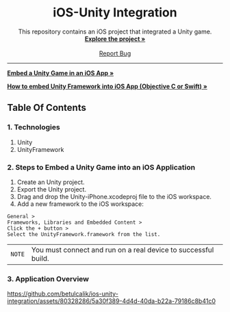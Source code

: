 <!-- PROJECT LOGO -->
<p align="center">
  <h1 align="center"> iOS-Unity Integration </h1>

  <p align="center">
    This repository contains an iOS project that integrated a Unity game.
    <br />
    <a href="https://github.com/betulcalik/ios-unity-integration/tree/main/ios-unity-integration"><strong>Explore the project »</strong></a>
    <br />
    <br />
    <a href="https://github.com/betulcalik/ios-unity-integration/issues">Report Bug</a>
  </p>
</p>

---
<!-- Article and code links -->

<a href="https://betterprogramming.pub/embed-a-unity-game-in-ios-app-7c2bd4cddb6f"><strong>Embed a Unity Game in an iOS App »</strong></a>

<a href="https://www.linkedin.com/pulse/how-embed-unity-framework-ios-app-objective-c-swift-malav-soni-/"><strong>How to embed Unity Framework into iOS App (Objective C or Swift) »</strong></a>

<!-- Table Of Contents -->

## Table Of Contents

### 1. Technologies
1. Unity
2. UnityFramework

### 2. Steps to Embed a Unity Game into an iOS Application
1. Create an Unity project.
2. Export the Unity project.
3. Drag and drop the Unity-iPhone.xcodeproj file to the iOS workspace.
4. Add a new framework to the iOS workspace: 
```
General >
Frameworks, Libraries and Embedded Content >
Click the + button >
Select the UnityFramework.framework from the list.
```

| | |
|-|-|
|`NOTE` | You must connect and run on a real device to successful build. |

### 3. Application Overview


https://github.com/betulcalik/ios-unity-integration/assets/80328286/5a30f389-4d4d-40da-b22a-79186c8b41c0


